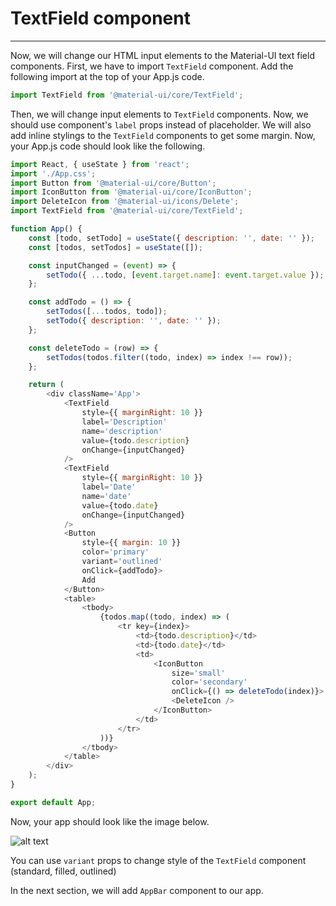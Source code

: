# TextField component

---

Now, we will change our HTML input elements to the Material-UI text field components. First, we have to import `TextField` component. Add the following import at the top of your App.js code.

```javascript
import TextField from '@material-ui/core/TextField';
```

Then, we will change input elements to `TextField` components. Now, we should use component's `label` props instead of placeholder. We will also add inline stylings to the `TextField` components to get some margin. Now, your App.js code should look like the following.

```javascript
import React, { useState } from 'react';
import './App.css';
import Button from '@material-ui/core/Button';
import IconButton from '@material-ui/core/IconButton';
import DeleteIcon from '@material-ui/icons/Delete';
import TextField from '@material-ui/core/TextField';

function App() {
	const [todo, setTodo] = useState({ description: '', date: '' });
	const [todos, setTodos] = useState([]);

	const inputChanged = (event) => {
		setTodo({ ...todo, [event.target.name]: event.target.value });
	};

	const addTodo = () => {
		setTodos([...todos, todo]);
		setTodo({ description: '', date: '' });
	};

	const deleteTodo = (row) => {
		setTodos(todos.filter((todo, index) => index !== row));
	};

	return (
		<div className='App'>
			<TextField
				style={{ marginRight: 10 }}
				label='Description'
				name='description'
				value={todo.description}
				onChange={inputChanged}
			/>
			<TextField
				style={{ marginRight: 10 }}
				label='Date'
				name='date'
				value={todo.date}
				onChange={inputChanged}
			/>
			<Button
				style={{ margin: 10 }}
				color='primary'
				variant='outlined'
				onClick={addTodo}>
				Add
			</Button>
			<table>
				<tbody>
					{todos.map((todo, index) => (
						<tr key={index}>
							<td>{todo.description}</td>
							<td>{todo.date}</td>
							<td>
								<IconButton
									size='small'
									color='secondary'
									onClick={() => deleteTodo(index)}>
									<DeleteIcon />
								</IconButton>
							</td>
						</tr>
					))}
				</tbody>
			</table>
		</div>
	);
}

export default App;
```

Now, your app should look like the image below. <br/>

![alt text](https://vw4.viope.com/content/f291e5c33c58690b4f4d7e169eb527e8c0039166/todoMat1.PNG)

You can use `variant` props to change style of the `TextField` component (standard, filled, outlined)

In the next section, we will add `AppBar` component to our app.
